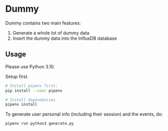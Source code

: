 # Dummy

Dummy contains two main features:
1. Generate a whole lot of dummy data
2. Insert the dummy data into the InfluxDB database

## Usage

Please use Python 3.10.

Setup first.
```sh
# Install pipenv first:
pip install --user pipenv

# Install dependencies
pipenv install
```

To generate user personal info (including their session) and the events, do:
```sh
pipenv run python3 generate.py
```

